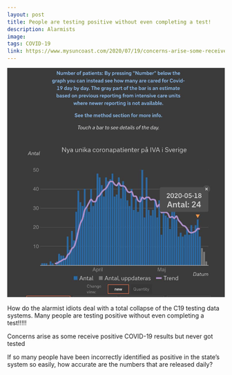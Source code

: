 ```yaml
---
layout: post
title: People are testing positive without even completing a test!
description: Alarmists
image: 
tags: COVID-19
link: https://www.mysuncoast.com/2020/07/19/concerns-arise-some-receive-positive-covid-results-never-got-tested/
---
```

![](/../../assets/images/post-images/alarmists/5a2195228dbe9defb4912fa528b5a2ca.jpg)


How do the alarmist idiots deal with a total collapse of the C19 testing data systems. Many people are testing positive without even completing a test!!!!!

Concerns arise as some receive positive COVID-19 results but never got tested

If so many people have been incorrectly identified as positive in the state’s system so easily, how accurate are the numbers that are released daily?